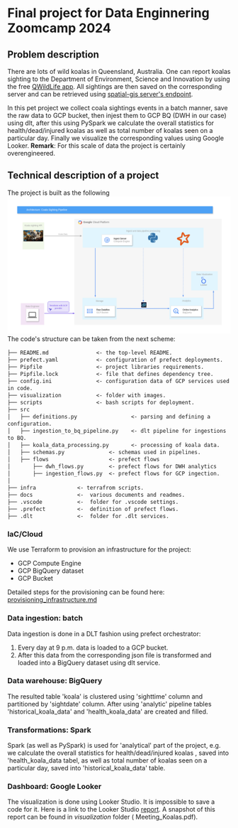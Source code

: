 # Final project for Data Enginnering Zoomcamp 2024

## Problem description
There are lots of wild koalas in Queensland, Australia. One can report koalas sighting to the Department of Environment, Science and Innovation by using the free  [QWildLife app](https://environment.des.qld.gov.au/wildlife/animals/living-with/koalas/report-sightings). All sightings are then saved on the corresponding server and can be retrieved using [spatial-gis server's endpoint](https://spatial-gis.information.qld.gov.au/arcgis/rest/services/QWise/CrocodileSightingsPublicView/FeatureServer/30).

In this pet project we collect coala sightings events in a batch manner,  save the raw data to GCP bucket, then injest them to GCP BQ (DWH in our case) using dlt, after this using PySpark we calculate the overall statistics for health/dead/injured koalas as well as total number of koalas seen on a particular day. Finally we visualize the corresponding values using Google Looker.
**Remark**: For this scale of data the project is certainly overengineered.
## Technical description of a project
The project is built as the following
![Structure](./visualization/koala_app.drawio.png)
The code's structure can be taken from the next scheme:

    ├── README.md               <- the top-level README.
    ├── prefect.yaml            <- configuration of prefect deployments.
    ├── Pipfile                 <- project libraries requirements.
    ├── Pipfile.lock            <- file that defines dependency tree.
    ├── config.ini              <- configuration data of GCP services used in code. 
    ├── visualization           <- folder with images.        
    ├── scripts                 <- bash scripts for deployment.
    ├── src
    │   ├── definitions.py                 <- parsing and defining a configuration.
    │   ├── ingestion_to_bq_pipeline.py    <- dlt pipeline for ingestions to BQ.
    │   ├── koala_data_processing.py       <- processing of koala data.  
    │   ├── schemas.py              <- schemas used in pipelines.
    │   ├── flows                   <- prefect flows 
    │       ├── dwh_flows.py        <- prefect flows for DWH analytics 
    │       ├── ingestion_flows.py  <- prefect flows for GCP ingection.     
    │   
    ├── infra             <- terrafrom scripts.   
    ├── docs              <-  various documents and readmes.
    ├── .vscode           <-  folder for .vscode settings.
    ├── .prefect          <-  definition of prefect flows.
    ├── .dlt              <-  folder for .dlt services.

### IaC/Cloud

We use Terraform to provision an infrastructure for the project:
  - GCP Compute Engine 
  - GCP BigQuery dataset
  - GCP Bucket
  
Detailed steps for the provisioning    can be found here: [provisioning_infrastructure.md](docs/provisioning_infrastructure.md)
### Data ingestion: batch
Data ingestion is done in a DLT fashion using prefect orchestrator:
1. Every day at 9 p.m. data is loaded to a GCP bucket.
2. After this data from the corresponding json file is transformed and loaded into a BigQuery dataset using dlt service.
### Data warehouse: BigQuery
The resulted table 'koala' is clustered using 'sighttime' column and    partitioned by 'sightdate' column. After using 'analytic' pipeline tables 'historical_koala_data'
and 'health_koala_data' are created and filled.
### Transformations: Spark
Spark (as well as PySpark) is used for 'analytical' part of the project, e.g. we calculate the overall statistics for health/dead/injured koalas , saved into 'health_koala_data tabel, as well as total number of koalas seen on a particular day, saved into 'historical_koala_data' table.
### Dashboard: Google Looker
The visualization is done using Looker Studio. It is impossible to save a code for it. Here is a link to the Looker Studio [report](https://lookerstudio.google.com/reporting/015ce847-729a-4297-8085-b51c5216e0bc/page/HUttD).
A snapshot of this report can be found in _visualization_ folder ( Meeting_Koalas.pdf).